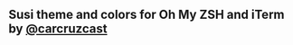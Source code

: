 ## Susi theme and colors for Oh My ZSH and iTerm by [@carcruzcast](https://twitter.com/carcruzcast)
